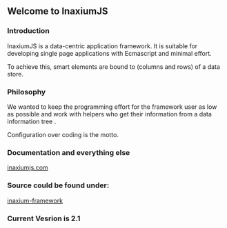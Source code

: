 ## Welcome to InaxiumJS


### Introduction

InaxiumJS is a data-centric application framework.
It is suitable for developing single page applications with Ecmascript and minimal effort.

To achieve this, smart elements are bound to (columns and rows) of a data store.

### Philosophy

We wanted to keep the programming effort for the framework user as low as possible and work with helpers who get their information from a data information tree .


Configuration over coding is the motto.


### Documentation and everything else

[inaxiumjs.com](https://inaxiumjs.com)


### Source could be found under:


[inaxium-framework](https://github.com/inaxium/inaxiumjs-framework)


### Current Vesrion is 2.1
